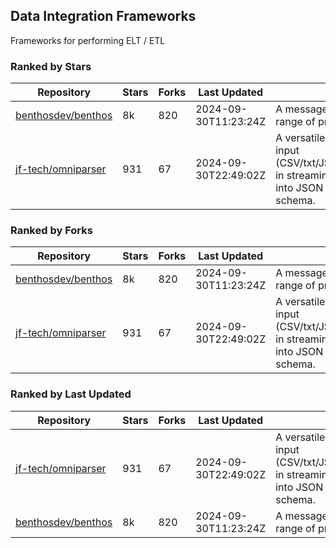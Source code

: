 ## Data Integration Frameworks

Frameworks for performing ELT / ETL

### Ranked by Stars

| Repository | Stars | Forks | Last Updated | Description | 
|------------|-------|-------|--------------|-------------|
| [benthosdev/benthos](https://github.com/benthosdev/benthos) | 8k | 820 | 2024-09-30T11:23:24Z |  A message streaming bridge between a range of protocols. |
| [jf-tech/omniparser](https://github.com/jf-tech/omniparser) | 931 | 67 | 2024-09-30T22:49:02Z |  A versatile ETL library that parses text input (CSV/txt/JSON/XML/EDI/X12/EDIFACT/etc) in streaming fashion and transforms data into JSON output using data-driven schema. |

### Ranked by Forks

| Repository | Stars | Forks | Last Updated | Description | 
|------------|-------|-------|--------------|-------------|
| [benthosdev/benthos](https://github.com/benthosdev/benthos) | 8k | 820 | 2024-09-30T11:23:24Z |  A message streaming bridge between a range of protocols. |
| [jf-tech/omniparser](https://github.com/jf-tech/omniparser) | 931 | 67 | 2024-09-30T22:49:02Z |  A versatile ETL library that parses text input (CSV/txt/JSON/XML/EDI/X12/EDIFACT/etc) in streaming fashion and transforms data into JSON output using data-driven schema. |

### Ranked by Last Updated

| Repository | Stars | Forks | Last Updated | Description | 
|------------|-------|-------|--------------|-------------|
| [jf-tech/omniparser](https://github.com/jf-tech/omniparser) | 931 | 67 | 2024-09-30T22:49:02Z |  A versatile ETL library that parses text input (CSV/txt/JSON/XML/EDI/X12/EDIFACT/etc) in streaming fashion and transforms data into JSON output using data-driven schema. |
| [benthosdev/benthos](https://github.com/benthosdev/benthos) | 8k | 820 | 2024-09-30T11:23:24Z |  A message streaming bridge between a range of protocols. |

